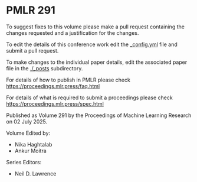 # PMLR 291

To suggest fixes to this volume please make a pull request containing the changes requested and a justification for the changes.

To edit the details of this conference work edit the [_config.yml](./_config.yml) file and submit a pull request.

To make changes to the individual paper details, edit the associated paper file in the [./_posts](./_posts) subdirectory.

For details of how to publish in PMLR please check https://proceedings.mlr.press/faq.html

For details of what is required to submit a proceedings please check https://proceedings.mlr.press/spec.html



Published as Volume 291 by the Proceedings of Machine Learning Research on 02 July 2025.

Volume Edited by:
  * Nika Haghtalab
  * Ankur Moitra

Series Editors:
  * Neil D. Lawrence
